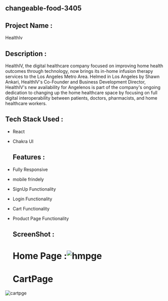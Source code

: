 ## changeable-food-3405
## Project Name : 
HealthIv
## Description : 
HealthIV, the digital healthcare company focused on improving home health outcomes through technology, now brings its in-home infusion therapy services to the Los Angeles Metro Area. Helmed in Los Angeles by Shawn Ankari, HealthIV's Co-Founder and Business Development Director, HealthIV's new availability for Angelenos is part of the company's ongoing dedication to changing up the home healthcare space by focusing on full digital interoperability between patients, doctors, pharmacists, and home healthcare workers.

## Tech Stack Used :
- React
- Chakra UI

  ## Features :
- Fully Responsive
- mobile frindely
- SignUp Functionality
- Login Functionality
- Cart Functionality
- Product Page Functionality


  ## ScreenShot :

  # Home Page :![hmpge](https://github.com/GaneshGourav/changeable-food-3405/assets/119353884/c2a36a50-b723-47f5-ad3e-895a1961756b)

  # CartPage
![cartpge](https://github.com/GaneshGourav/changeable-food-3405/assets/119353884/5c1fc660-9e4b-4f9a-b53c-ca5a597ce9d5)
